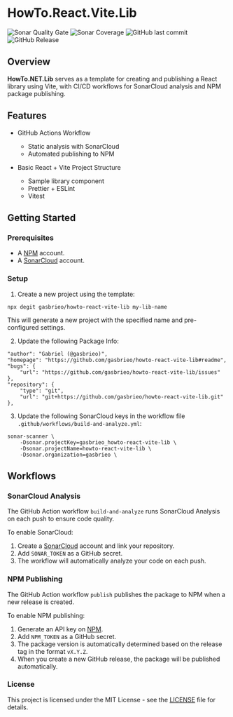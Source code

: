 # HowTo.React.Vite.Lib

![Sonar Quality Gate](https://img.shields.io/sonar/quality_gate/gasbrieo_howto-react-vite-lib?server=https%3A%2F%2Fsonarcloud.io&style=for-the-badge)
![Sonar Coverage](https://img.shields.io/sonar/coverage/gasbrieo_howto-react-vite-lib?server=https%3A%2F%2Fsonarcloud.io&style=for-the-badge)
![GitHub last commit](https://img.shields.io/github/last-commit/gasbrieo/howto-react-vite-lib?style=for-the-badge)
![GitHub Release](https://img.shields.io/github/v/release/gasbrieo/howto-react-vite-lib?style=for-the-badge)

## Overview

**HowTo.NET.Lib** serves as a template for creating and publishing a React library using Vite, with CI/CD workflows for SonarCloud analysis and NPM package publishing.

## Features

- GitHub Actions Workflow

  - Static analysis with SonarCloud
  - Automated publishing to NPM

- Basic React + Vite Project Structure
  - Sample library component
  - Prettier + ESLint
  - Vitest

## Getting Started

### Prerequisites

- A [NPM](https://www.npmjs.com) account.
- A [SonarCloud](https://sonarcloud.io/) account.

### Setup

1. Create a new project using the template:

```
npx degit gasbrieo/howto-react-vite-lib my-lib-name
```

This will generate a new project with the specified name and pre-configured settings.

2. Update the following Package Info:

```
"author": "Gabriel (@gasbrieo)",
"homepage": "https://github.com/gasbrieo/howto-react-vite-lib#readme",
"bugs": {
    "url": "https://github.com/gasbrieo/howto-react-vite-lib/issues"
},
"repository": {
    "type": "git",
    "url": "git+https://github.com/gasbrieo/howto-react-vite-lib.git"
},
```

3. Update the following SonarCloud keys in the workflow file `.github/workflows/build-and-analyze.yml`:

```
sonar-scanner \
    -Dsonar.projectKey=gasbrieo_howto-react-vite-lib \
    -Dsonar.projectName=howto-react-vite-lib \
    -Dsonar.organization=gasbrieo \
```

## Workflows

### SonarCloud Analysis

The GitHub Action workflow `build-and-analyze` runs SonarCloud Analysis on each push to ensure code quality.

To enable SonarCloud:

1. Create a [SonarCloud](https://sonarcloud.io/) account and link your repository.
2. Add `SONAR_TOKEN` as a GitHub secret.
3. The workflow will automatically analyze your code on each push.

### NPM Publishing

The GitHub Action workflow `publish` publishes the package to NPM when a new release is created.

To enable NPM publishing:

1. Generate an API key on [NPM](https://www.npmjs.com).
2. Add `NPM_TOKEN` as a GitHub secret.
3. The package version is automatically determined based on the release tag in the format `vX.Y.Z`.
4. When you create a new GitHub release, the package will be published automatically.

### License

This project is licensed under the MIT License - see the [LICENSE](LICENSE) file for details.
